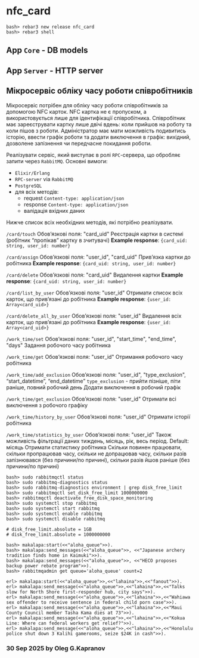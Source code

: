 nfc_card
=====

```
bash> rebar3 new release nfc_card
bash> rebar3 shell
```

## App `Core` - DB models

## App `Server` - HTTP server

## Мікросервіс обліку часу роботи співробітників

Мікросервіс потрібен для обліку часу роботи співробітників за допомогою NFC карток.
NFC картка не є пропуском, а використовується лише для ідентифікації співробітника.
Співробітник має зареєструвати картку лише двічі вдень: коли прийшов на роботу та
коли пішов з роботи.
Адміністратор має мати можливість подивитись історію, ввести графік роботи та
додати виключення в графік: вихідний, дозволене запізнення чи передчасне покидання
роботи.

Реалізувати сервіс, який виступає в ролі `RPC`-сервера, що обробляє запити через
`RabbitMQ`. Основні вимоги:

- `Elixir/Erlang`
- `RPC-server` via `RabbitMQ`
- `PostgreSQL`
- для всіх методів:
    - request `Content-type: application/json`
    - response `Content-type: application/json`
    - валідація вхідних даних

Нижче список всіх необхідних методів, які потрібно реалізувати.

`/card/touch`
Обов’язкові поля: "card_uid"
Реєстрація картки в системі (робітник “пропікав” картку в зчитувачі)
**Example response**: `{card_uid: string, user_id: number}`

`/card/assign`
Обов’язкові поля: "user_id", "card_uid"
Прив’язка картки до робітника
**Example response**: `{card_uid: string, user_id: number}`

`/card/delete`
Обов’язкові поля: "card_uid"
Видалення картки 
**Example response**: `{card_uid: string, user_id: number}`

`/card/list_by_user`
Обов’язкові поля: "user_id"
Отримати список всіх карток, що прив’язані до робітника
**Example response**: `{user_id: Array<card_uid>}`

`/card/delete_all_by_user`
Обов’язкові поля: "user_id"
Видалення всіх карток, що прив’язані до робітника
**Example response**: `{user_id: Array<card_uid>}`

`/work_time/set`
Обов’язкові поля: "user_id", "start_time", "end_time", "days"
Задання робочого часу робітника

`/work_time/get`
Обов’язкові поля: "user_id"
Отримання робочого часу робітника

`/work_time/add_exclusion`
Обов’язкові поля: "user_id", "type_exclusion", “start_datetime”, “end_datetime”
`type_exclusion` - прийти пізніше, піти раніше, повний робочий день
Додати виключення в робочий графік

`/work_time/get_exclusion`
Обов’язкові поля: "user_id"
Отримати всі виключення з робочого графіку

`/work_time/history_by_user`
Обов’язкові поля: "user_id"
Отримати історії робітника

`/work_time/statistics_by_user`
Обов’язкові поля: "user_id"
Також можливість фільтрації даних тиждень, місяць, рік, весь період. Default: місяць
Отримати статистику робітника
Скільки повинен працювати, скільки пропрацював часу, скільки не допрацював часу,
скільки разів запізнювався (без причини/по причині), скільки разів йшов раніше (без
причини/по причині)

```
bash> sudo rabbitmqctl status
bash> sudo rabbitmq-diagnostics status
bash> sudo rabbitmq-diagnostics environment | grep disk_free_limit
bash> sudo rabbitmqctl set_disk_free_limit 1000000000
bash> rabbitmqctl deactivate_free_disk_space_monitoring
bash> sudo systemctl stop rabbitmq
bash> sudo systemctl start rabbitmq
bash> sudo systemctl enable rabbitmq
bash> sudo systemctl disable rabbitmq

# disk_free_limit.absolute = 1GB
# disk_free_limit.absolute = 1000000000

bash> makalapa:start(<<"aloha_queue">>).
bash> makalapa:send_messages(<<"aloha_queue">>, <<"Japanese archery tradition finds home in Kaimuki">>).
bash> makalapa:send_messages(<<"aloha_queue">>, <<"HECO proposes backup power rebate program">>).
bash> rabbitmqadmin get queue='aloha_queue' count=2
```

```
erl> makalapa:start(<<"aloha_queue">>,<<"lahaina">>,<<"fanout">>).
erl> makalapa:send_message(<<"aloha_queue">>,<<"lahaina">>,<<"Talks slow for North Shore first-responder hub, city says">>).
erl> makalapa:send_message(<<"aloha_queue">>,<<"lahaina">>,<<"Wahiawa sex offender to receive sentence in federal child porn case">>).
erl> makalapa:send_message(<<"aloha_queue">>,<<"lahaina">>,<<"Maui County Council member Tasha Kama dies at 73">>).
erl> makalapa:send_message(<<"aloha_queue">>,<<"lahaina">>,<<"Kokua Line: Where can federal workers get relief?">>).
erl> makalapa:send_message(<<"aloha_queue">>,<<"lahaina">>,<<"Honolulu police shut down 3 Kalihi gamerooms, seize $24K in cash">>).
```

### 30 Sep 2025 by Oleg G.Kapranov

[1]: http://127.0.0.1:15672
[2]: http://192.168.2.157:15672
[3]: https://www.rabbitmq.com/docs/management-cli
[4]: https://raw.githubusercontent.com/rabbitmq/rabbitmq-server/v4.1.x/deps/rabbitmq_management/bin/rabbitmqadmin
[5]: https://www.rabbitmq.com/docs/publishers
[6]: https://www.rabbitmq.com/docs/consumers
[7]: https://www.rabbitmq.com/tutorials/tutorial-three-python
